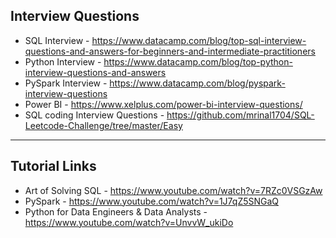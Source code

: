## Interview Questions
- SQL Interview - https://www.datacamp.com/blog/top-sql-interview-questions-and-answers-for-beginners-and-intermediate-practitioners
- Python Interview - https://www.datacamp.com/blog/top-python-interview-questions-and-answers
- PySpark Interview - https://www.datacamp.com/blog/pyspark-interview-questions
- Power BI - https://www.xelplus.com/power-bi-interview-questions/
- SQL coding Interview Questions - https://github.com/mrinal1704/SQL-Leetcode-Challenge/tree/master/Easy
------------------------------------------------------------------------------------------------------------------------------------------------
## Tutorial Links
- Art of Solving SQL - https://www.youtube.com/watch?v=7RZc0VSGzAw
- PySpark - https://www.youtube.com/watch?v=1J7qZ5SNGaQ
- Python for Data Engineers & Data Analysts - https://www.youtube.com/watch?v=UnvvW_ukiDo
